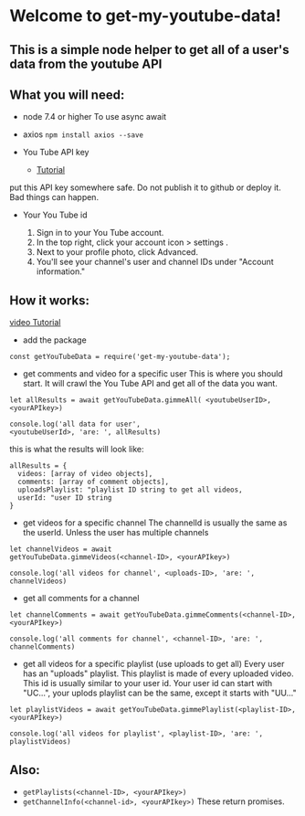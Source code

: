 # Welcome to get-my-youtube-data!
## This is a simple node helper to get all of a user's data from the youtube API

## What you will need:
* node 7.4 or higher
  To use async await

* axios
```npm install axios --save```

* You Tube API key
  * [Tutorial](https://developers.google.com/youtube/v3/getting-started)

 put this API key somewhere safe. Do not publish it to github or deploy it. Bad things can happen. 
* Your You Tube id

  1. Sign in to your You Tube account.
  2. In the top right, click your account icon > settings .
  3. Next to your profile photo, click Advanced.
  4. You'll see your channel's user and channel IDs under "Account information."

## How it works:
[video Tutorial](https://youtu.be/03W_e71rsNk)

* add the package
```
const getYouTubeData = require('get-my-youtube-data');
```
* get comments and video for a specific user
This is where you should start. It will crawl the You Tube API and get all of the data you want.
```
let allResults = await getYouTubeData.gimmeAll( <youtubeUserID>, <yourAPIkey>)

console.log('all data for user', 
<youtubeUserId>, 'are: ', allResults)
```
this is what the results will look like:
```
allResults = {
  videos: [array of video objects],
  comments: [array of comment objects],
  uploadsPlaylist: "playlist ID string to get all videos,
  userId: "user ID string
}
```
* get videos for a specific channel
The channelId is usually the same as the userId. Unless the user has multiple channels

```
let channelVideos = await 
getYouTubeData.gimmeVideos(<channel-ID>, <yourAPIkey>)

console.log('all videos for channel', <uploads-ID>, 'are: ', channelVideos)
```
* get all comments for a channel
```
let channelComments = await getYouTubeData.gimmeComments(<channel-ID>, <yourAPIkey>)

console.log('all comments for channel', <channel-ID>, 'are: ', channelComments)
```
* get all videos for a specific playlist (use uploads to get all)
Every user has an "uploads" playlist. This playlist is made of every uploaded video.
This id is usually similar to your user id. Your user id can start with "UC...", your uplods
playlist can be the same, except it starts with "UU..."
```
let playlistVideos = await getYouTubeData.gimmePlaylist(<playlist-ID>, <yourAPIkey>)

console.log('all videos for playlist', <playlist-ID>, 'are: ', playlistVideos)
```
## Also:
* ```getPlaylists(<channel-ID>, <yourAPIkey>)```
* ```getChannelInfo(<channel-id>, <yourAPIkey>)```
These return promises.
